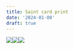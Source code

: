 ```yaml
---
title: Saint card print
date: '2024-01-08'
draft: true
---
```


<div style="display:flex; width: 100%;" transform-images="jpg >
    <img src="/img/colombo/colombo-04.jpg">
    <img src="/img/colombo/colombo-03.jpg">
    <img src="/img/colombo/colombo-02.jpg">
    <img src="/img/colombo/colombo-01.jpg">
</div>